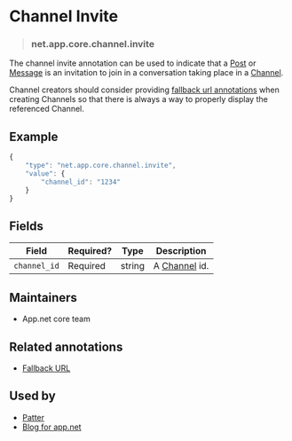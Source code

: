 <!-- give your annotation a title -->
# Channel Invite

<!-- specify the "type" for your annotation -->
> ### net.app.core.channel.invite

<!-- provide a description of what your annotation represents -->
The channel invite annotation can be used to indicate that a [Post](http://developers.app.net/docs/resources/post/) or [Message](http://developers.app.net/docs/resources/message/) is an invitation to join in a conversation taking place in a [Channel](http://developers.app.net/docs/resources/channel/). 

Channel creators should consider providing [fallback url annotations](net.app.core.fallback_url.md) when creating Channels so that there is always a way to properly display the referenced Channel.

<!-- provide at least one example of what your annotation might look like in the wild -->
## Example

~~~ js
{
    "type": "net.app.core.channel.invite",
    "value": {
        "channel_id": "1234"
    }
}
~~~

<!-- provide a complete description of the fields in the "value" object for your annotation -->
## Fields

| Field        | Required? | Type   | Description                                                        |
| -----        | --------- | ----   | -----------                                                        |
| `channel_id` | Required  | string | A [Channel](http://developers.app.net/docs/resources/channel/) id. |

<!-- provide a way to contact you -->
## Maintainers
* App.net core team

<!-- provide references to related annotations -->
## Related annotations
* [Fallback URL](net.app.core.fallback_url.md)

<!-- provide references to compatible apps / service -->
## Used by

* [Patter](http://patter-app.net)
* [Blog for app.net](http://blog-app.net)
